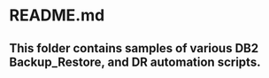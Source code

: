 # README.md #
## This folder contains samples of various DB2 Backup_Restore, and DR automation scripts. ##

